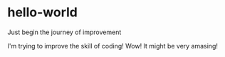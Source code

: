 # hello-world
Just begin the journey of improvement

I'm trying to improve the skill of coding!
Wow! It might be very amasing!
